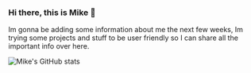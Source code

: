 ### Hi there, this is Mike 👋

Im gonna be adding some information about me the next few weeks, Im trying some projects and stuff to be user friendly so I can share all the important info over here. 

![Mike's GitHub stats](https://github-readme-stats.vercel.app/api?username=mikestebancc&show_icons=true&theme=algolia&count_private=true&show_icons=true)

<!--
**mikestebancc/mikestebancc** is a ✨ _special_ ✨ repository because its `README.md` (this file) appears on your GitHub profile.

Here are some ideas to get you started:

- 🔭 I’m currently working on ...
- 🌱 I’m currently learning ...
- 👯 I’m looking to collaborate on ...
- 🤔 I’m looking for help with ...
- 💬 Ask me about ...
- 📫 How to reach me: ...
- 😄 Pronouns: ...
- ⚡ Fun fact: ...
-->
